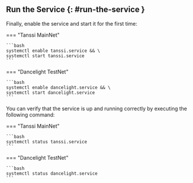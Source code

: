 ## Run the Service {: #run-the-service }

Finally, enable the service and start it for the first time:

=== "Tanssi MainNet"

    ```bash
    systemctl enable tanssi.service && \
    systemctl start tanssi.service
    ```

=== "Dancelight TestNet"
    
    ```bash
    systemctl enable dancelight.service && \
    systemctl start dancelight.service
    ```

You can verify that the service is up and running correctly by executing the following command:

=== "Tanssi MainNet"

    ```bash
    systemctl status tanssi.service
    ```

=== "Dancelight TestNet"
    
    ```bash
    systemctl status dancelight.service
    ```